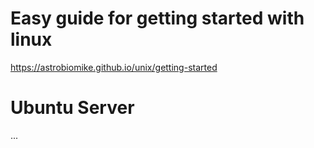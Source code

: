 # Easy guide for getting started with linux

https://astrobiomike.github.io/unix/getting-started

# Ubuntu Server
...
